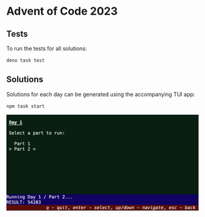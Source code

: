 # Advent of Code 2023

## Tests

To run the tests for all solutions:

```sh
deno task test
```

## Solutions

Solutions for each day can be generated using the accompanying TUI app:

```sh
npm task start
```

![TUI](docs/tui.png)
